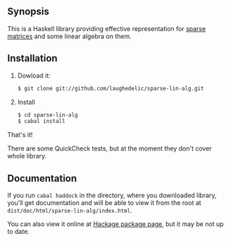 ## Synopsis ##

This is a Haskell library providing effective representation for [sparse matrices](http://en.wikipedia.org/wiki/Sparse_matrix) and some linear algebra on them.

## Installation ##

1. Dowload it:

    ```bash
    $ git clone git://github.com/laughedelic/sparse-lin-alg.git
    ```

2. Install

    ```bash
    $ cd sparse-lin-alg
    $ cabal install
    ```

That's it!

There are some QuickCheck tests, but at the moment they don't cover whole library.

## Documentation ##

If you run `cabal haddock` in the directory, where you downloaded library, you'll get documentation and will be able to view it from the root at `dist/doc/html/sparse-lin-alg/index.html`.

You can also view it online at [Hackage package page](http://hackage.haskell.org/package/sparse-lin-alg), but it may be not up to date.